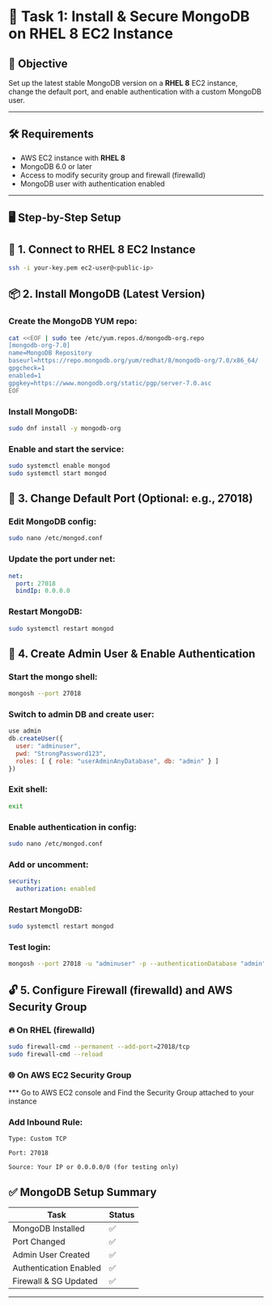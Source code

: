 # 🧩 Task 1: Install & Secure MongoDB on RHEL 8 EC2 Instance

## 📌 Objective

Set up the latest stable MongoDB version on a **RHEL 8** EC2 instance, change the default port, and enable authentication with a custom MongoDB user.

---

## 🛠️ Requirements

- AWS EC2 instance with **RHEL 8**
- MongoDB 6.0 or later
- Access to modify security group and firewall (firewalld)
- MongoDB user with authentication enabled

---

## 🖥️ Step-by-Step Setup

## 🔹 1. Connect to RHEL 8 EC2 Instance

```bash
ssh -i your-key.pem ec2-user@<public-ip>
```

##  📦 2. Install MongoDB (Latest Version)

###  Create the MongoDB YUM repo:

```bash
cat <<EOF | sudo tee /etc/yum.repos.d/mongodb-org.repo
[mongodb-org-7.0]
name=MongoDB Repository
baseurl=https://repo.mongodb.org/yum/redhat/8/mongodb-org/7.0/x86_64/
gpgcheck=1
enabled=1
gpgkey=https://www.mongodb.org/static/pgp/server-7.0.asc
EOF
```

###  Install MongoDB:

```bash
sudo dnf install -y mongodb-org
```

###  Enable and start the service:

```bash
sudo systemctl enable mongod
sudo systemctl start mongod
```

##  🔧 3. Change Default Port (Optional: e.g., 27018)
### Edit MongoDB config:

```bash
sudo nano /etc/mongod.conf
```

###  Update the port under net:

```yaml
net:
  port: 27018
  bindIp: 0.0.0.0
```

###  Restart MongoDB:

```bash
sudo systemctl restart mongod
```

##  🧱 4. Create Admin User & Enable Authentication
###  Start the mongo shell:

```bash
mongosh --port 27018
```

###  Switch to admin DB and create user:

```javascript
use admin
db.createUser({
  user: "adminuser",
  pwd: "StrongPassword123",
  roles: [ { role: "userAdminAnyDatabase", db: "admin" } ]
})
```

###  Exit shell:

```bash
exit
```

###  Enable authentication in config:

```bash
sudo nano /etc/mongod.conf
```

###  Add or uncomment:

```yaml
security:
  authorization: enabled
```

###  Restart MongoDB:

```bash
sudo systemctl restart mongod
```

###  Test login:

```bash
mongosh --port 27018 -u "adminuser" -p --authenticationDatabase "admin"
```

##  🔓 5. Configure Firewall (firewalld) and AWS Security Group
###  🔥 On RHEL (firewalld)

```bash
sudo firewall-cmd --permanent --add-port=27018/tcp
sudo firewall-cmd --reload
```

###  🌐 On AWS EC2 Security Group
*** Go to AWS EC2 console and Find the Security Group attached to your instance

###  Add Inbound Rule:
```
Type: Custom TCP

Port: 27018

Source: Your IP or 0.0.0.0/0 (for testing only)
```

##  ✅ MongoDB Setup Summary

| Task                        | Status |
|-----------------------------|--------|
| MongoDB Installed           | ✅     |
| Port Changed                | ✅     |
| Admin User Created          | ✅     |
| Authentication Enabled      | ✅     |
| Firewall & SG Updated       | ✅     |


----------------------------------------------------------

